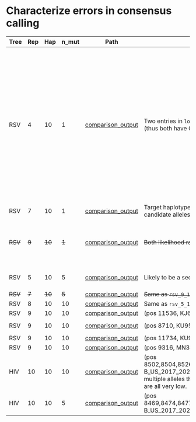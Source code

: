 # Characterize errors in consensus calling

| Tree | Rep | Hap | n_mut | Path | Notes | Potential fix |
| ---- | --- | --- | ----- | ---- | ----- | ------------- |
|RSV|4|10|1|[comparison_output](heuristic7_output/rsv4000_rep4_10hap_1snp_consensus_heuristic_merged/consensus_to_true_comparison_heuristic_kl_gap_merged_heuristic7.tsv)|Two entries in `log_likelihood_ratio_by_num_haplotypes_assigned` and both only have one candidate allele (thus both have 0 likelihood ratio)|Might need to double if it's really true but in cases like this where each read group only has one allele are has different alleles for different groups, there must be variations near the current positions that differentiate these read groups. I can potentially use that information. In this case, IGV shows that most reads supporting allele A also support an allele C 38 bases upstream, while reads supporting G also support A at 38 bases upstream. We know that the target allele has an A at 38 bases upstream so the allele at the current position should be G|
|RSV|7|10|1|[comparison_output](heuristic7_output/rsv4000_rep7_10hap_1snp_consensus_heuristic_merged/consensus_to_true_comparison_heuristic_kl_gap_merged_heuristic7.tsv)|Target haplotype (0.05 abundance) and abother haplotype (0.05 abandance) both have the same set of two candidate alleles.|Not sure. Alleles could go either way|
|~~RSV~~|~~9~~|~~10~~|~~1~~|[comparison_output](heuristic7_output/rsv4000_rep9_10hap_1snp_consensus_heuristic_merged/consensus_to_true_comparison_heuristic_kl_gap_merged_heuristic7.tsv)|~~Both likelihood ratios support the same allele. The allele was assigned but are both at low ratio~~|~~Ensure tha if there is a single allele supported by tge likelihood ratios make sure the accumulated ratio is greater than threshold to assign allele.~~ *Fixed*|
|RSV|5|10|5|[comparison_output](heuristic7_output/rsv4000_rep5_10hap_5snp_consensus_heuristic_merged/consensus_to_true_comparison_heuristic_kl_gap_merged_heuristic7.tsv)|Likely to be a sequencing error|Increase the minimum depth to count allele or better way to detect sequencing error?|
|~~RSV~~|~~7~~|~~10~~|~~5~~|[comparison_output](heuristic7_output/rsv4000_rep7_10hap_5snp_consensus_heuristic_merged/consensus_to_true_comparison_heuristic_kl_gap_merged_heuristic7.tsv)|~~Same as `rsv_9_10_1`~~|~~Same as `rsv_9_10_1`~~ *Fixed*|
|RSV|8|10|10|[comparison_output](heuristic7_output/rsv4000_rep8_10hap_10snp_consensus_heuristic_merged/consensus_to_true_comparison_heuristic_kl_gap_merged_heuristic7.tsv)|Same as `rsv_5_10_5`|Same as `rsv_5_10_5`|
|RSV|9|10|10|[comparison_output](heuristic7_output/rsv4000_rep9_10hap_10snp_consensus_heuristic_merged/consensus_to_true_comparison_heuristic_kl_gap_merged_heuristic7.tsv)|(pos 11536, KJ672469.1) Not enough confidence to call true variant allele|Lower threshold?|
|RSV|9|10|10|[comparison_output](heuristic7_output/rsv4000_rep9_10hap_10snp_consensus_heuristic_merged/consensus_to_true_comparison_heuristic_kl_gap_merged_heuristic7.tsv)|(pos 8710, KU950541.1) Same as `rsv_9_10_10_11536_KJ672469.1`|Same as `rsv_9_10_10_11536_KJ672469.1`|
|RSV|9|10|10|[comparison_output](heuristic7_output/rsv4000_rep9_10hap_10snp_consensus_heuristic_merged/consensus_to_true_comparison_heuristic_kl_gap_merged_heuristic7.tsv)|(pos 11734, KU950541.1)Same as `rsv_5_10_5`|Same as `rsv_5_10_5`|
|RSV|9|10|10|[comparison_output](heuristic7_output/rsv4000_rep9_10hap_10snp_consensus_heuristic_merged/consensus_to_true_comparison_heuristic_kl_gap_merged_heuristic7.tsv)|(pos 9316, MN365585.1) Same as `rsv_7_10_1`|Same as `rsv_7_10_1`|
|HIV|10|10|10|[comparison_output](heuristic7_output/hiv4000_rep10_10hap_10snp_consensus_heuristic_merged/consensus_to_true_comparison_heuristic_kl_gap_merged_heuristic7.tsv)|(pos 8502,8504,8526,8533,8576,8594,8596,8600,8601,8622,8638,8780,8799,8805,8833,8834,8896,8977, B_US_2017_2026_EMDRn_1_MW753727) All have allele-determining read groups but the group support multiple alleles that are not sequencing errors. Turned out the chaining scores of reads that span the region are all very low.|Deal with allele-determining read groups more cleverly. Perhaps use read to reference similarity to determine allele|
|HIV|10|10|5|[comparison_output](heuristic7_output/hiv4000_rep10_10hap_5snp_consensus_heuristic_merged/consensus_to_true_comparison_heuristic_kl_gap_merged_heuristic7.tsv)|(pos 8469,8474,8477,8488,8502,8504,8526,8533,8576,8594,8596,8600,8601,8622,8638,8896,8967,8968, B_US_2017_2026_EMDRn_1_MW753727) Same as `hiv_10_10_10`| Same as `hiv_10_10_10`|

